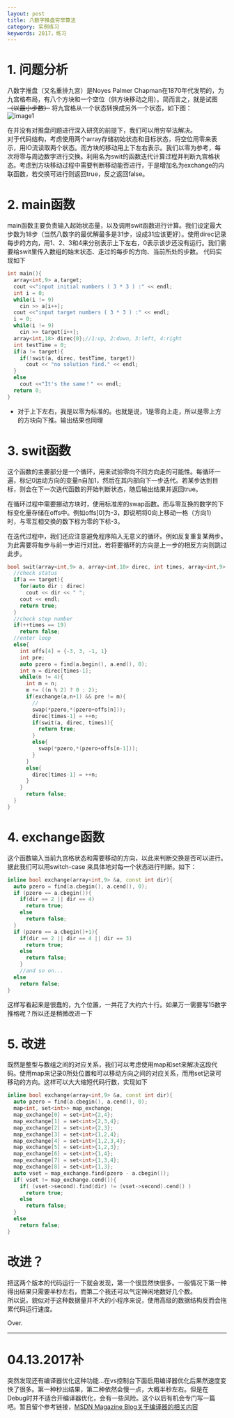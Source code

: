 ```yaml
---
layout: post
title: 八数字推盘穷举算法
category: 实例练习
keywords: 2017，练习
---
```


# 1. 问题分析
八数字推盘（又名重排九宮）是Noyes Palmer Chapman在1870年代发明的，为九宫格布局，有八个方块和一个空位（供方块移动之用）。简而言之，就是试图  ~~（以最小步数）~~  将九宫格从一个状态转换成另外一个状态，如下图：   
![image1](https://pravj.github.io/images/states.jpg)   

在并没有对推盘问题进行深入研究的前提下，我们可以用穷举法解决。   
对于代码结构，考虑使用两个array存储初始状态和目标状态，将空位用零来表示，用IO流读取两个状态。而方块的移动用上下左右表示。我们以零为参考，每次将零与周边数字进行交换。利用名为swit的函数迭代计算过程并判断九宫格状态。考虑到方块移动过程中需要判断移动能否进行，于是增加名为exchange的内联函数，若交换可进行则返回true，反之返回false。   

# 2. main函数
main函数主要负责输入起始状态量，以及调用swit函数进行计算。我们设定最大步数为18步（当然八数字的最优解最多是31步，设成31应该更好）。使用direc记录每步的方向，用1、2、3和4来分别表示上下左右，0表示该步还没有运行。我们需要给swit里传入数组的始末状态、走过的每步的方向、当前所处的步数。
代码实现如下
```c++
int main(){
  array<int,9> a,target;
  cout <<"input initial numbers ( 3 * 3 ) :" << endl;
  int i = 0;
  while(i != 9)
    cin >> a[i++];
  cout <<"input target numbers ( 3 * 3 ) :" << endl;
  i = 0;
  while(i != 9)
    cin >> target[i++];
  array<int,18> direc{0};//1:up, 2:down, 3:left, 4:right
  int testTime = 0;
  if(a != target){
    if(!swit(a, direc, testTime, target))
      cout << "no solution find." << endl;
  }
  else
    cout <<"It's the same！" << endl;
  return 0;
}
```
* 对于上下左右，我是以零为标准的。也就是说，1是零向上走，所以是零上方的方块向下推。输出结果也同理

# 3. swit函数
这个函数的主要部分是一个循环，用来试验零向不同方向走的可能性。每循环一遍，标记0运动方向的变量n自加1，然后在其内部向下一步迭代。若某步达到目标，则会在下一次迭代函数的开始判断状态，随后输出结果并返回true。   

在循环过程中需要挪动方块时，使用标准库的swap函数。而与零互换的数字的下标变化量存储在offs中。例如offs[0]为-3，即说明将0向上移动一格（方向1）时，与零互相交换的数下标为零的下标-3。   

在迭代过程中，我们还应注意避免程序陷入无意义的循环。例如反复重复某两步。为此需要将每步与前一步进行对比，若将要循环的方向是上一步的相反方向则跳过此步。

```c++
bool swit(array<int,9> a, array<int,18> direc, int times, array<int,9> target){
  //check status
  if(a == target){
    for(auto dir : direc)
      cout << dir << " ";
    cout << endl;
    return true;
  }
  //check step number
  if(++times == 19)
    return false;
  //enter loop
  else{
    int offs[4] = {-3, 3, -1, 1}
    int pre;
    auto pzero = find(a.begin(), a.end(), 0);
    int n = direc[times-1];
    while(n != 4){
      int m = n;
      m += ((n % 2) ? 0 : 2);
      if(exchange(a,n+1) && pre != m){
        //
        swap(*pzero,*(pzero+offs[n]));
        direc[times-1] = ++n;
        if(swit(a, direc, times)){
          return true;
        }
        else{
          swap(*pzero,*(pzero+offs[n-1]));
        }
      }
      else{
        direc[times-1] = ++n;
      }
    }
      return false;
  }
}
```

# 4. exchange函数

这个函数输入当前九宫格状态和需要移动的方向，以此来判断交换是否可以进行。据此我们可以用switch-case 来具体地对每一个状态进行判断。如下：
```c++
inline bool exchange(array<int,9> &a, const int dir){
  auto pzero = find(a.cbegin(), a.cend(), 0);
  if (pzero == a.cbegin()){
    if(dir == 2 || dir == 4)
      return true;
    else
      return false;
  }
  if (pzero == a.cbegin()+1){
    if(dir == 2 || dir == 4 || dir == 3)
      return true;
    else
      return false;
    }
    //and so on...
  else
    return false;
}
```

这样写看起来是很蠢的，九个位置，一共花了大约六十行。如果万一需要写15数字推格呢？所以还是稍微改进一下

# 5. 改进

既然是整型与数组之间的对应关系，我们可以考虑使用map和set来解决这段代码。使用map来记录0所处位置和可以移动方向之间的对应关系，而用set记录可移动的方向。这样可以大大缩短代码行数，实现如下
```c++
inline bool exchange(array<int,9> &a, const int dir){
  auto pzero = find(a.cbegin(), a.cend(), 0);
  map<int, set<int>> map_exchange;
  map_exchange[0] = set<int>{2,4};
  map_exchange[1] = set<int>{2,3,4};
  map_exchange[2] = set<int>{2,3};
  map_exchange[3] = set<int>{1,2,4};
  map_exchange[4] = set<int>{1,2,3,4};
  map_exchange[5] = set<int>{1,2,3};
  map_exchange[6] = set<int>{1,4};
  map_exchange[7] = set<int>{1,3,4};
  map_exchange[8] = set<int>{1,3};
  auto vset = map_exchange.find(pzero - a.cbegin());
  if( vset != map_exchange.cend()){
    if( (vset->second).find(dir) != (vset->second).cend() )
      return true;
    else
      return false;
  }
  else
    return false;
}
```


# 改进？

把这两个版本的代码运行一下就会发现，第一个很显然快很多。一般情况下第一种得出结果只需要半秒左右，而第二个我还可以气定神闲地数好几个数。   
所以说，貌似对于这种数据量并不大的小程序来说，使用高级的数据结构反而会拖累代码运行速度。

Over.

---
# 04.13.2017补
突然发现还有编译器优化这种功能...在vs控制台下面启用编译器优化后果然速度变快了很多。第一种秒出结果，第二种依然会慢一点，大概半秒左右。但是在Debug时并不适合开编译器优化，会有一些风险。这个以后有机会专门写一篇吧。暂且留个参考链接，[MSDN Magazine Blog关于编译器的相关内容](https://msdn.microsoft.com/zh-cn/magazine/dn904673.aspx)
